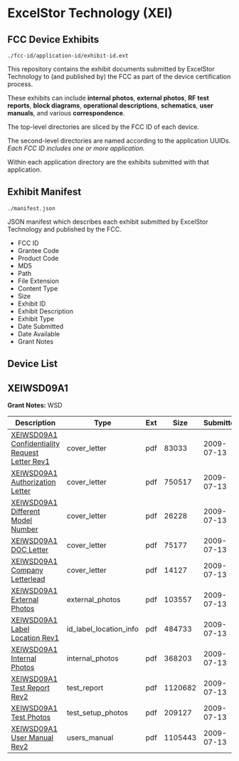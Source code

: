 # ExcelStor Technology (XEI)
## FCC Device Exhibits

```
./fcc-id/application-id/exhibit-id.ext
```

This repository contains the exhibit documents submitted by ExcelStor Technology to (and published by) the FCC as part of the device certification process.

These exhibits can include **internal photos**, **external photos**, **RF test reports**, **block diagrams**, **operational descriptions**, **schematics**, **user manuals**, and various **correspondence**.

The top-level directories are sliced by the FCC ID of each device.

The second-level directories are named according to the application UUIDs. *Each FCC ID includes one or more application.*

Within each application directory are the exhibits submitted with that application. 

## Exhibit Manifest

```
./manifest.json
```

JSON manifest which describes each exhibit submitted by ExcelStor Technology and published by the FCC.

- FCC ID
- Grantee Code
- Product Code
- MD5
- Path
- File Extension
- Content Type
- Size
- Exhibit ID
- Exhibit Description
- Exhibit Type
- Date Submitted
- Date Available
- Grant Notes

## Device List
## XEIWSD09A1
**Grant Notes:** WSD

| Description | Type | Ext | Size | Submitted | Available |
| ----------- | ---- | --- | ---- | --------- | --------- |
| [XEIWSD09A1 Confidentiality Request Letter Rev1](XEIWSD09A1/cf82e39b6cbd37568658ca4fe7d182b3/1137393.pdf) | cover_letter | pdf | 83033 | 2009-07-13 | 2009-07-13 |
| [XEIWSD09A1 Authorization Letter](XEIWSD09A1/cf82e39b6cbd37568658ca4fe7d182b3/1137394.pdf) | cover_letter | pdf | 750517 | 2009-07-13 | 2009-07-13 |
| [XEIWSD09A1 Different Model Number](XEIWSD09A1/cf82e39b6cbd37568658ca4fe7d182b3/1137395.pdf) | cover_letter | pdf | 26228 | 2009-07-13 | 2009-07-13 |
| [XEIWSD09A1 DOC Letter](XEIWSD09A1/cf82e39b6cbd37568658ca4fe7d182b3/1137396.pdf) | cover_letter | pdf | 75177 | 2009-07-13 | 2009-07-13 |
| [XEIWSD09A1 Company Letterlead](XEIWSD09A1/cf82e39b6cbd37568658ca4fe7d182b3/1137397.pdf) | cover_letter | pdf | 14127 | 2009-07-13 | 2009-07-13 |
| [XEIWSD09A1 External Photos](XEIWSD09A1/cf82e39b6cbd37568658ca4fe7d182b3/1137398.pdf) | external_photos | pdf | 103557 | 2009-07-13 | 2009-07-13 |
| [XEIWSD09A1 Label  Location Rev1](XEIWSD09A1/cf82e39b6cbd37568658ca4fe7d182b3/1137399.pdf) | id_label_location_info | pdf | 484733 | 2009-07-13 | 2009-07-13 |
| [XEIWSD09A1 Internal Photos](XEIWSD09A1/cf82e39b6cbd37568658ca4fe7d182b3/1137400.pdf) | internal_photos | pdf | 368203 | 2009-07-13 | 2009-07-13 |
| [XEIWSD09A1 Test Report Rev2](XEIWSD09A1/cf82e39b6cbd37568658ca4fe7d182b3/1137403.pdf) | test_report | pdf | 1120682 | 2009-07-13 | 2009-07-13 |
| [XEIWSD09A1 Test Photos](XEIWSD09A1/cf82e39b6cbd37568658ca4fe7d182b3/1137404.pdf) | test_setup_photos | pdf | 209127 | 2009-07-13 | 2009-07-13 |
| [XEIWSD09A1 User Manual Rev2](XEIWSD09A1/cf82e39b6cbd37568658ca4fe7d182b3/1137392.pdf) | users_manual | pdf | 1105443 | 2009-07-13 | 2009-07-13 |
